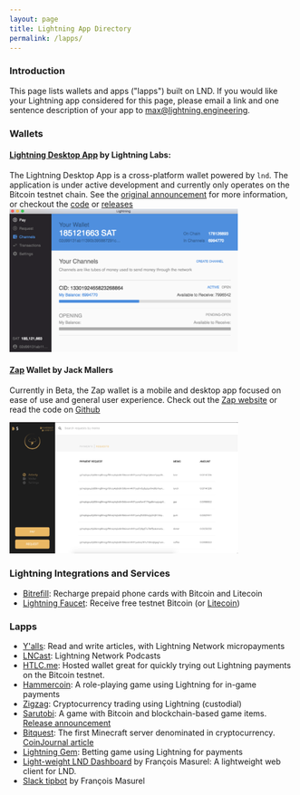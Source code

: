 ```yaml
---
layout: page
title: Lightning App Directory
permalink: /lapps/
---
```


### Introduction

This page lists wallets and apps ("lapps") built on LND. If you would like your Lightning
app considered for this page, please email a link and one sentence description
of your app to
[max@lightning.engineering](mailto:max@lightning.engineering).

### Wallets

#### [Lightning Desktop App](https://github.com/lightninglabs/lightning-app) by Lightning Labs:
The Lightning Desktop App is a cross-platform wallet powered by `lnd`. The
application is under active development and currently only operates on the
Bitcoin testnet chain. See the [original
announcement](https://blog.lightning.engineering/announcement/2017/10/12/test-blitz.html)
for more information, or checkout the
[code](https://github.com/lightninglabs/lightning-app) or 
[releases](https://github.com/lightninglabs/lightning-app/releases)
<img src="/assets/lapps/lnd_desktop_app.png" alt="Screenshot ofLightning Desktop
App Channel View" style="max-width: 80%;"/>

#### [Zap](https://zap.jackmallers.com/) Wallet by Jack Mallers
Currently in Beta, the Zap wallet is a mobile and desktop app focused on ease of
use and general user experience.
Check out the [Zap website](https://zap.jackmallers.com/) or read the code on
[Github](https://github.com/lightninglabs/lightning-app/releases) 

<img src="/assets/lapps/zap.png" alt="Zap Wallet payment request view" style="max-width: 80%;"/>

### Lightning Integrations and Services

* [Bitrefill](https://en.bitrefill.com/): Recharge prepaid phone cards with
  Bitcoin and Litecoin
* [Lightning Faucet](httos://faucet.lightning.community/): Receive free testnet
  Bitcoin (or [Litecoin](https://ltc.faucet.lightning.community/))

### Lapps

* [Y'alls](http://yalls.org/): Read and write articles, with Lightning Network
  micropayments
* [LNCast](http://lncast.com/): Lightning Network Podcasts
* [HTLC.me](https://htlc.me/): Hosted wallet great for quickly trying out
  Lightning payments on the Bitcoin testnet.
* [Hammercoin](https://hammerco.in/): A role-playing game using Lightning for
  in-game payments
* [Zigzag](http://zigzag.bitlum.io/): Cryptocurrency trading using Lightning
  (custodial)
* [Sarutobi](https://play.google.com/store/apps/details?id=com.mandelduck.sarutobi):
  A game with Bitcoin and blockchain-based game items. [Release
  announcement](https://blog.indiesquare.me/sarutobi-android-release-and-cross-game-promotion-through-tokens-59a1c58cc7b1#.eaa1svobj)
* [Bitquest](http://bitquest.co/): The first Minecraft server denominated in
  cryptocurrency. [CoinJournal
  article](https://coinjournal.net/you-can-go-on-a-digital-treasure-hunt-for-bitcoin-in-minecraft/)
* [Lightning Gem](https://lightninggem.com/): Betting game using Lightning for
  payments
* [Light-weight LND Dashboard](https://github.com/mably/lncli-web) by François
  Masurel: A lightweight web client for LND.
* [Slack tipbot](https://github.com/CryptoFR/ln-tip-slack) by François Masurel
